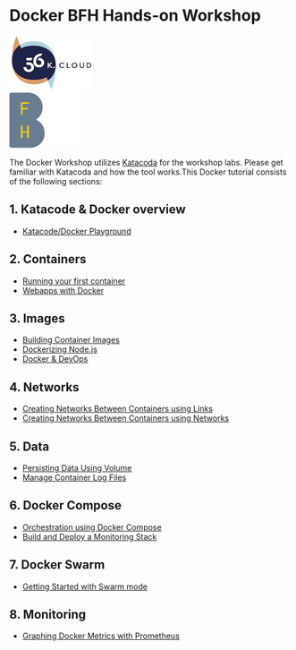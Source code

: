# Docker BFH Hands-on Workshop

<img src="../../img/56k.jpg" alt="56K.Cloud Logo" width="150" height="99">
<br>
<img src="../../img/BFH_logo.svg" alt="Bern Fachhochschule Logo" height="99"> 



The Docker Workshop utilizes [Katacoda](https://katacoda.com/) for the workshop labs. Please get familiar with Katacoda and how the tool works.This Docker tutorial consists of the following sections:

## 1. Katacode & Docker overview
* [Katacode/Docker Playground](https://www.katacoda.com/courses/docker/playground)

## 2. Containers 
* [Running your first container](https://katacoda.com/courses/docker/deploying-first-container)
* [Webapps with Docker](https://katacoda.com/courses/docker/create-nginx-static-web-server)

## 3. Images
* [Building Container Images](https://www.katacoda.com/courses/docker/2)
* [Dockerizing Node.js](https://www.katacoda.com/courses/docker/3)
* [Docker & DevOps](chapters/devops.md)

## 4. Networks
* [Creating Networks Between Containers using Links](https://www.katacoda.com/courses/docker/5)
* [Creating Networks Between Containers using Networks](https://www.katacoda.com/courses/docker/networking-intro)

## 5. Data
* [Persisting Data Using Volume](https://www.katacoda.com/courses/docker/persisting-data-using-volumes)
* [Manage Container Log Files](https://www.katacoda.com/courses/docker/8)

## 6. Docker Compose
* [Orchestration using Docker Compose](https://www.katacoda.com/courses/docker/11)
* [Build and Deploy a Monitoring Stack](https://github.com/56kcloud/Training/blob/master/DockerCon/readme.md)

## 7. Docker Swarm
* [Getting Started with Swarm mode](https://www.katacoda.com/courses/docker/getting-started-with-swarm-mod)

## 8. Monitoring
* [Graphing Docker Metrics with Prometheus](https://www.katacoda.com/courses/docker-orchestration/docker-metrics)

